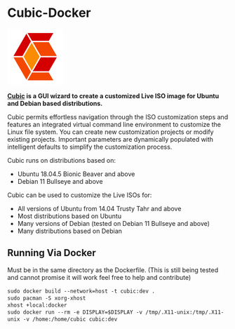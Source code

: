 # Cubic-Docker

<img src="screenshots/cubic_512x512.png" height="128"/>

**[Cubic](https://github.com/PJ-Singh-001/Cubic) is a GUI wizard to create a customized Live ISO image for Ubuntu and Debian based distributions.**

Cubic permits effortless navigation through the ISO customization steps and features an integrated virtual command line environment to customize the Linux file system. You can create new customization projects or modify existing projects. Important parameters are dynamically populated with intelligent defaults to simplify the customization process.

Cubic runs on distributions based on:
- Ubuntu 18.04.5 Bionic Beaver and above
- Debian 11 Bullseye and above

Cubic can be used to customize the Live ISOs for:
- All versions of Ubuntu from 14.04 Trusty Tahr and above
- Most distributions based on Ubuntu
- Many versions of Debian (tested on Debian 11 Bullseye and above)
- Many distributions based on Debian
  
## Running Via Docker
Must be in the same directory as the Dockerfile.
(This is still being tested and cannot promise it will work feel free to help and contribute)

    sudo docker build --network=host -t cubic:dev .
    sudo pacman -S xorg-xhost
    xhost +local:docker
    sudo docker run --rm -e DISPLAY=$DISPLAY -v /tmp/.X11-unix:/tmp/.X11-unix -v /home:/home/cubic cubic:dev
